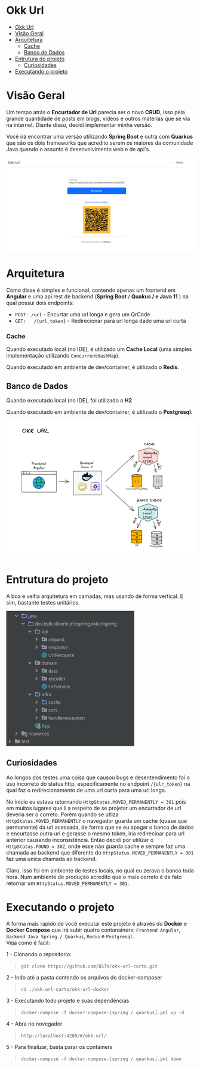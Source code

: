 # Okk Url

- [Okk Url](#okk-url)
- [Visão Geral](#visão-geral)
- [Arquitetura](#arquitetura)
    - [Cache](#cache)
  - [Banco de Dados](#banco-de-dados)
- [Entrutura do projeto](#entrutura-do-projeto)
  - [Curiosidades](#curiosidades)
- [Executando o projeto](#executando-o-projeto)


# Visão Geral

Um tempo atrás o **Encurtador de Url** parecia ser o novo **CRUD**, isso pela grande quantidade de posts em blogs, videos e outros materias que se via na internet. Diante disso, decidi implementar minha versão.

Você irá encontrar uma versão utilizando **Spring Boot** e outra com **Quarkus** que são os dois frameworks que acredito serem os maiores da comunidade Java quando o assunto é desenvolvimento web e de api's.

![image](./docs/okk-url.png)


# Arquitetura

Como disse é simples e funcional, contendo apenas um frontend em **Angular** e uma api rest de backend (**Spring Boot** / **Quakus / e Java 11** ) na qual possui dois endpoints: 
 - ```POST: /url``` - Encurtar uma url longa e gera um QrCode
 - ```GET:   /{url_token}``` - Redirecionar para url longa dado uma url curta

### Cache
Quando executado local (no IDE), é utilizado um **Cache Local** (uma simples implementação utilizando ```ConcurrentHashMap```).

Quando executado em ambiente de dev/container, é utilizado o **Redis**.

## Banco de Dados
Quando executado local (no IDE), foi utilizado o **H2**

Quando executado em ambiente de dev/container, é utilizado o **Postgresql**.

![image](./docs/okk-url-arquitetura.png)


# Entrutura do projeto

A boa e velha arquitetura em camadas, mas usando de forma vertical.
E sim, bastante testes unitários.

![image](./docs/okk-url-estrutura.png)


## Curiosidades

Ao longos dos testes uma coisa que causou bugs e desentendimento foi o uso incorreto do status http, especificamente no endpoint ```/{ulr_token}``` na qual faz o redirecionamento de uma url curta para uma url longa.

No inicio eu estava retornando ```HttpStatus.MOVED_PERMANENTLY = 301``` pois em muitos lugares que li a respeito de se projetar um encurtador de url deveria ser o correto. Porém quando se utliza ```HttpStatus.MOVED_PERMANENTLY``` o navegador guarda um cache (quase que permanente) da url acessada, de forma que se eu apagar o banco de dados e encurtasse outra url e gerasse o mesmo token, iria redirecioar para url anterior causando inconsistência. Então decidi por utilizar o ```HttpStatus.FOUND = 302```, onde esse não guarda cache e sempre faz uma chamada ao backend que diferente do ```HttpStatus.MOVED_PERMANENTLY = 301``` faz uma unica chamada ao backend.

Claro, isso foi em ambiente de testes locais, no qual eu zerava o banco toda hora. Num ambiente de produção acredito que o mais correto é de fato retornar um ```HttpStatus.MOVED_PERMANENTLY = 301```.

# Executando o projeto

A forma mais rapido de você executar este projeto é através do **Docker** e **Docker Compose** que irá subir quatro contanainers:
```Frontend Angular```, ```Backend Java Spring / Quarkus```, ```Redis``` e ```Postgresql```.     
Veja como é facil:

1 - Clonando o repositorio:
> ```git clone https://github.com/BSTK/okk-url-curto.git```

2 - Indo até a pasta contendo os arquivos do docker-composer
> ```cd ./okk-url-curto/okk-url-docker```

3 - Executando todo projeto e suas dependências
> ```docker-compose -f docker-compose-[spring / quarkus].yml up -d```

4 - Abra no novegador
> ```http://localhost:4200/#/okk-url/```

5 - Para finalizar, basta parar os containers
> ```docker-compose -f docker-compose-[spring / quarkus].yml down```

